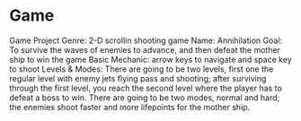 Game
====

Game Project
Genre: 2-D scrollin shooting game
Name: Annihilation
Goal: To survive the waves of enemies to advance, and then defeat the mother ship to win the game
Basic Mechanic: arrow keys to navigate and space key to shoot
Levels & Modes: There are going to be two levels, first one the regular level with enemy jets flying pass and shooting; after surviving through the first level, you reach the second level where the player has to defeat a boss to win.
There are going to be two modes, normal and hard; the enemies shoot faster and more lifepoints for the mother ship.
